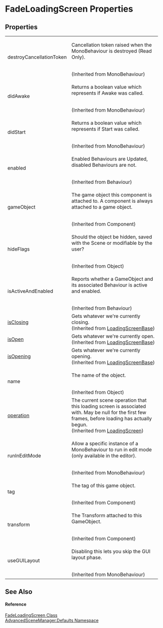 # FadeLoadingScreen Properties




## Properties
<table>
<tr>
<td>destroyCancellationToken</td>
<td><p>Cancellation token raised when the MonoBehaviour is destroyed (Read Only).</p><br />(Inherited from MonoBehaviour)</td></tr>
<tr>
<td>didAwake</td>
<td><p>Returns a boolean value which represents if Awake was called.</p><br />(Inherited from MonoBehaviour)</td></tr>
<tr>
<td>didStart</td>
<td><p>Returns a boolean value which represents if Start was called.</p><br />(Inherited from MonoBehaviour)</td></tr>
<tr>
<td>enabled</td>
<td><p>Enabled Behaviours are Updated, disabled Behaviours are not.</p><br />(Inherited from Behaviour)</td></tr>
<tr>
<td>gameObject</td>
<td><p>The game object this component is attached to. A component is always attached to a game object.</p><br />(Inherited from Component)</td></tr>
<tr>
<td>hideFlags</td>
<td><p>Should the object be hidden, saved with the Scene or modifiable by the user?</p><br />(Inherited from Object)</td></tr>
<tr>
<td>isActiveAndEnabled</td>
<td><p>Reports whether a GameObject and its associated Behaviour is active and enabled.</p><br />(Inherited from Behaviour)</td></tr>
<tr>
<td><a href="P_AdvancedSceneManager_Loading_LoadingScreenBase_isClosing.md">isClosing</a></td>
<td>Gets whatever we're currently closing.<br />(Inherited from <a href="T_AdvancedSceneManager_Loading_LoadingScreenBase.md">LoadingScreenBase</a>)</td></tr>
<tr>
<td><a href="P_AdvancedSceneManager_Loading_LoadingScreenBase_isOpen.md">isOpen</a></td>
<td>Gets whatever we're currently open.<br />(Inherited from <a href="T_AdvancedSceneManager_Loading_LoadingScreenBase.md">LoadingScreenBase</a>)</td></tr>
<tr>
<td><a href="P_AdvancedSceneManager_Loading_LoadingScreenBase_isOpening.md">isOpening</a></td>
<td>Gets whatever we're currently opening.<br />(Inherited from <a href="T_AdvancedSceneManager_Loading_LoadingScreenBase.md">LoadingScreenBase</a>)</td></tr>
<tr>
<td>name</td>
<td><p>The name of the object.</p><br />(Inherited from Object)</td></tr>
<tr>
<td><a href="P_AdvancedSceneManager_Loading_LoadingScreen_operation.md">operation</a></td>
<td>The current scene operation that this loading screen is associated with. May be null for the first few frames, before loading has actually begun.<br />(Inherited from <a href="T_AdvancedSceneManager_Loading_LoadingScreen.md">LoadingScreen</a>)</td></tr>
<tr>
<td>runInEditMode</td>
<td><p>Allow a specific instance of a MonoBehaviour to run in edit mode (only available in the editor).</p><br />(Inherited from MonoBehaviour)</td></tr>
<tr>
<td>tag</td>
<td><p>The tag of this game object.</p><br />(Inherited from Component)</td></tr>
<tr>
<td>transform</td>
<td><p>The Transform attached to this GameObject.</p><br />(Inherited from Component)</td></tr>
<tr>
<td>useGUILayout</td>
<td><p>Disabling this lets you skip the GUI layout phase.</p><br />(Inherited from MonoBehaviour)</td></tr>
</table>

## See Also


#### Reference
<a href="T_AdvancedSceneManager_Defaults_FadeLoadingScreen.md">FadeLoadingScreen Class</a>  
<a href="N_AdvancedSceneManager_Defaults.md">AdvancedSceneManager.Defaults Namespace</a>  
